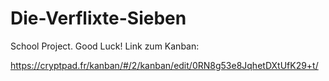 # Die-Verflixte-Sieben
School Project. Good Luck!
Link zum Kanban:

https://cryptpad.fr/kanban/#/2/kanban/edit/0RN8g53e8JqhetDXtUfK29+t/
